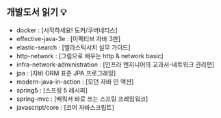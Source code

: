 ## 개발도서 읽기 :bulb:


* docker : [시작하세요! 도커/쿠버네티스]
* effective-java-3e : [이펙티브 자바 3판]
* elastic-search : [엘라스틱서치 실무 가이드]
* http-network : [그림으로 배우는 http & network basic]
* infra-network-administration : [인프라 엔지니어의 교과서-네트워크 관리편]
* jpa : [자바 ORM 표준 JPA 프로그래밍]
* modern-java-in-action : [모던 자바 인 액션]
* spring5 : [스프링 5 레시피]
* spring-mvc : [배워서 바로 쓰는 스프링 프레임워크]
* javascript/core : [코어 자바스크립트]